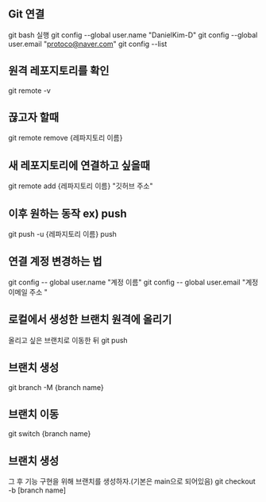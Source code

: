 ## Git 연결

git bash 실행
git config --global user.name "DanielKim-D"
git config --global user.email "protoco@naver.com"
git config --list

## 원격 레포지토리를 확인

git remote -v

## 끊고자 할때

git remote remove {레파지토리 이름}

## 새 레포지토리에 연결하고 싶을때

git remote add {레파지토리 이름} "깃허브 주소"

## 이후 원하는 동작 ex) push

git push -u {레파지토리 이름} push

## 연결 계정 변경하는 법

git config -- global user.name "계정 이름"
git config -- global user.email "계정 이메일 주소 "

## 로컬에서 생성한 브랜치 원격에 올리기

올리고 싶은 브랜치로 이동한 뒤
git push

## 브랜치 생성

git branch -M {branch name}

## 브랜치 이동

git switch {branch name}

## 브랜치 생성

그 후 기능 구현을 위해 브랜치를 생성하자.(기본은 main으로 되어있음)
git checkout -b [branch name]
